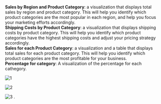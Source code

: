 **Sales by Region and Product Category**: a visualization that displays total sales by region and product category. This will help you identify which product categories are the most popular in each region, and help you focus your marketing efforts accordingly. <br>
**Shipping Costs by Product Category**: a visualization that displays shipping costs by product category. This will help you identify which product categories have the highest shipping costs and adjust your pricing strategy accordingly.<br>
**Sales for each Product Category**: a visualization and a table that displays total sales for each product category. This will help you identify which product categories are the most profitable for your business.  <br>
**Percentage for category**: A visualization of the percentage for each cathegory.  

![1](https://user-images.githubusercontent.com/52502585/226858045-c37b8daf-6090-424a-b7ba-28672379625c.PNG)

![2](https://user-images.githubusercontent.com/52502585/226858095-1d15589f-f837-47e3-bcac-b9a80232907e.PNG)

![3](https://user-images.githubusercontent.com/52502585/226858089-d14ac0c6-8fc0-440b-b8f8-dc24aa7b825d.PNG)
.
